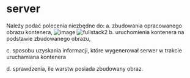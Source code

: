 # server
Należy podać polecenia niezbędne do:
a. zbudowania opracowanego obrazu kontenera,
![image](https://github.com/pollubNorbert/server/assets/135065827/6465bcdb-3aa1-41a5-871b-d86f184c20ac)
![fullstack2](https://github.com/pollubNorbert/server/assets/135065827/fe7569d0-b50d-4497-b717-fcb4b361f709)
b. uruchomienia kontenera na podstawie zbudowanego obrazu,

c. sposobu uzyskania informacji, które wygenerował serwer w trakcie uruchamiana kontenera

d. sprawdzenia, ile warstw posiada zbudowany obraz.
